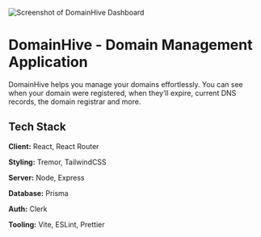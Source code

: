 ![Screenshot of DomainHive Dashboard](https://raw.githubusercontent.com/mohammedyh/domain-manager/master/featured-screenshot.png)

# DomainHive - Domain Management Application

DomainHive helps you manage your domains effortlessly. You can see when your domain were registered, when they’ll expire, current DNS records, the domain registrar and more.

## Tech Stack

**Client:** React, React Router

**Styling:** Tremor, TailwindCSS

**Server:** Node, Express

**Database:** Prisma

**Auth:** Clerk

**Tooling:** Vite, ESLint, Prettier
